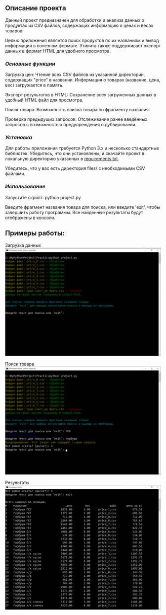## Описание проекта

Данный проект предназначен для обработки и анализа данных о продуктах из CSV файлов, содержащих информацию о ценах и весах товаров. 

Целью приложения является поиск продуктов по их названиям и вывод информации в полезном формате. Утилита также поддерживает экспорт данных в формат HTML для удобного просмотра.


### _Основные функции_

Загрузка цен: Чтение всех CSV файлов из указанной директории, содержащих "price" в названии. Информация о товарах (название, цена, вес) загружается в память.

Экспорт результатов в HTML: Сохранение всех загруженных данных в удобный HTML файл для просмотра.

Поиск товара: Возможность поиска товара по фрагменту названия.

Проверка предыдущих запросов: Отслеживание ранее введённых запросов с возможностью предупреждения о дублировании.


### _Установка_

Для работы приложения требуется Python 3.x и несколько стандартных библиотек. Убедитесь, что они установлены, и скачайте проект в локальную директорию указанных в [requirements.txt](requirements.txt).

Убедитесь, что у вас есть директория files/ с необходимыми CSV файлами.

### _Использование_

Запустите скрипт: python project.py

Введите фрагмент названия товара для поиска, или введите 'exit', чтобы завершить работу программы.
Все найденные результаты будут отображены в консоли.


## Примеры работы:

Загрузка данных
![start.png](screenshots%2Fstart.png)

Поиск товара
![search.png](screenshots%2Fsearch.png)

Результаты
![result.png](screenshots%2Fresult.png)
